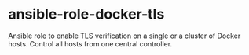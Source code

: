 # ansible-role-docker-tls
Ansible role to enable TLS verification on a single or a cluster of Docker hosts. Control all hosts from one central controller.
